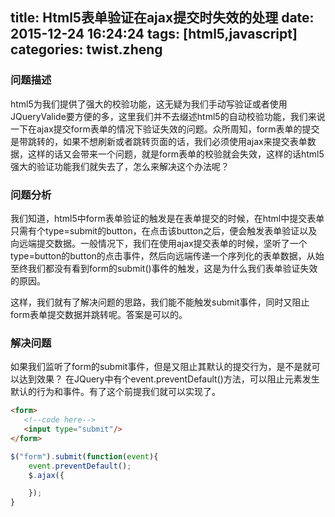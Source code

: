 title: Html5表单验证在ajax提交时失效的处理
date: 2015-12-24 16:24:24
tags: [html5,javascript]
categories: twist.zheng
---

### 问题描述
html5为我们提供了强大的校验功能，这无疑为我们手动写验证或者使用JQueryValide要方便的多，这里我们并不去缀述html5的自动校验功能，我们来说一下在ajax提交form表单的情况下验证失效的问题。众所周知，form表单的提交是带跳转的，如果不想刷新或者跳转页面的话，我们必须使用ajax来提交表单数据，这样的话又会带来一个问题，就是form表单的校验就会失效，这样的话html5强大的验证功能我们就失去了，怎么来解决这个办法呢？

### 问题分析
我们知道，html5中form表单验证的触发是在表单提交的时候，在html中提交表单只需有个type=submit的button，在点击该button之后，便会触发表单验证以及向远端提交数据。一般情况下，我们在使用ajax提交表单的时候，坚听了一个type=button的button的点击事件，然后向远端传递一个序列化的表单数据，从始至终我们都没有看到form的submit()事件的触发，这是为什么我们表单验证失效的原因。

这样，我们就有了解决问题的思路，我们能不能触发submit事件，同时又阻止form表单提交数据并跳转呢。答案是可以的。

### 解决问题
如果我们监听了form的submit事件，但是又阻止其默认的提交行为，是不是就可以达到效果？
在JQuery中有个event.preventDefault()方法，可以阻止元素发生默认的行为和事件。有了这个前提我们就可以实现了。
`````html
<form>
   <!--code here-->
   <input type="submit"/>
</form>
`````

`````javascript
$("form").submit(function(event){
    event.preventDefault();
    $.ajax({

    });
}
`````
